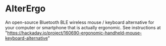 # AlterErgo
An open-source Bluetooth BLE wireless mouse / keyboard alternative for your computer or smartphone that is actually ergonomic.
See instructions at "https://hackaday.io/project/160690-ergonomic-handheld-mouse-keyboard-alternative"
